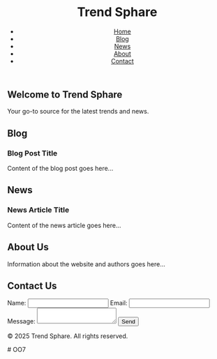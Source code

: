<!DOCTYPE html>
<html lang="en">
<head>
    <meta charset="UTF-8">
    <meta name="viewport" content="width=device-width, initial-scale=1.0">
    <title>Trend Sphare - Blog and News</title>
    <link rel="stylesheet" href="styles.css">
</head>
<body>
    <header>
        <h1>Trend Sphare</h1>
        <nav>
            <ul>
                <li><a href="#home">Home</a></li>
                <li><a href="#blog">Blog</a></li>
                <li><a href="#news">News</a></li>
                <li><a href="#about">About</a></li>
                <li><a href="#contact">Contact</a></li>
            </ul>
        </nav>
    </header>
    <main>
        <section id="home">
            <h2>Welcome to Trend Sphare</h2>
            <p>Your go-to source for the latest trends and news.</p>
        </section>
        <section id="blog">
            <h2>Blog</h2>
            <article>
                <h3>Blog Post Title</h3>
                <p>Content of the blog post goes here...</p>
            </article>
            <!-- Add more blog posts as needed -->
        </section>
        <section id="news">
            <h2>News</h2>
            <article>
                <h3>News Article Title</h3>
                <p>Content of the news article goes here...</p>
            </article>
            <!-- Add more news articles as needed -->
        </section>
        <section id="about">
            <h2>About Us</h2>
            <p>Information about the website and authors goes here...</p>
        </section>
        <section id="contact">
            <h2>Contact Us</h2>
            <form>
                <label for="name">Name:</label>
                <input type="text" id="name" name="name" required>
                <label for="email">Email:</label>
                <input type="email" id="email" name="email" required>
                <label for="message">Message:</label>
                <textarea id="message" name="message" required></textarea>
                <button type="submit">Send</button>
            </form>
        </section>
    </main>
    <footer>
        <p>&copy; 2025 Trend Sphare. All rights reserved.</p>
    </footer>
    <script src="scripts.js"></script>
</body>
</html># OO7
